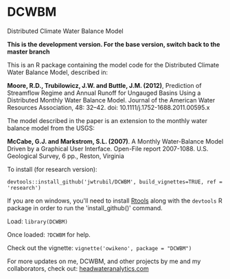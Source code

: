 # DCWBM
Distributed Climate Water Balance Model

**This is the development version. For the base version, switch back to the master branch**

This is an R package containing the model code for the Distributed Climate Water Balance Model, described in:

**Moore, R.D., Trubilowicz, J.W. and Buttle, J.M. (2012)**, Prediction of Streamflow Regime and Annual Runoff for Ungauged Basins Using a Distributed Monthly Water Balance Model. Journal of the American Water Resources Association, 48: 32–42. doi: 10.1111/j.1752-1688.2011.00595.x

The model described in the paper is an extension to the monthly water balance model from the USGS:

**McCabe, G.J. and Markstrom, S.L. (2007)**. A Monthly Water-Balance Model Driven by a Graphical User Interface. Open-File report 2007-1088. U.S. Geological Survey, 6 pp., Reston, Virginia

To install (for research version):

`devtools::install_github('jwtrubil/DCWBM', build_vignettes=TRUE, ref = 'research')`

If you are on windows, you'll need to install [Rtools](http://cran.r-project.org/bin/windows/Rtools/) along with the `devtools` R package in order to run the 'install_github()' command.

Load:
`library(DCWBM)`

Once loaded:
`?DCWBM`
for help.

Check out the vignette:
`vignette('owikeno', package = "DCWBM")`

For more updates on me, DCWBM, and other projects by me and my collaborators, check out:
[headwateranalytics.com](http://www.headwateranalytics.com)
